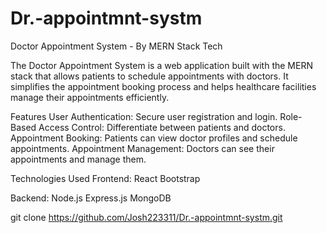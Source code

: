 # Dr.-appointmnt-systm

Doctor Appointment System - By MERN Stack Tech

The Doctor Appointment System is a web application built with the MERN stack that allows patients to schedule appointments with doctors. It simplifies the appointment booking process and helps healthcare facilities manage their appointments efficiently.

Features
User Authentication: Secure user registration and login.
Role-Based Access Control: Differentiate between patients and doctors.
Appointment Booking: Patients can view doctor profiles and schedule appointments.
Appointment Management: Doctors can see their appointments and manage them.

Technologies Used
Frontend:
React
Bootstrap 

Backend:
Node.js
Express.js
MongoDB

git clone https://github.com/Josh223311/Dr.-appointmnt-systm.git


